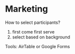 # Marketing

How to select participants?
1. first come first serve
1. select based on background

Tools: AirTable or Google Forms
